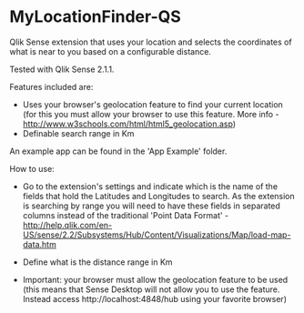 # MyLocationFinder-QS
Qlik Sense extension that uses your location and selects the coordinates of what is near to you based on a configurable distance.

Tested with Qlik Sense 2.1.1.

Features included are:
  * Uses your browser's geolocation feature to find your current location (for this you must allow your browser to use this feature. More info - http://www.w3schools.com/html/html5_geolocation.asp)
  * Definable search range in Km

An example app can be found in the 'App Example' folder.

How to use:
 - Go to the extension's settings and indicate which is the name of the fields that hold the Latitudes and Longitudes to search. As the extension is searching by range you will need to have these fields in separated columns instead of the traditional 'Point Data Format' - http://help.qlik.com/en-US/sense/2.2/Subsystems/Hub/Content/Visualizations/Map/load-map-data.htm
 - Define what is the distance range in Km

 - Important: your browser must allow the geolocation feature to be used (this means that Sense Desktop will not allow you to use the feature. Instead access http://localhost:4848/hub using your favorite browser)